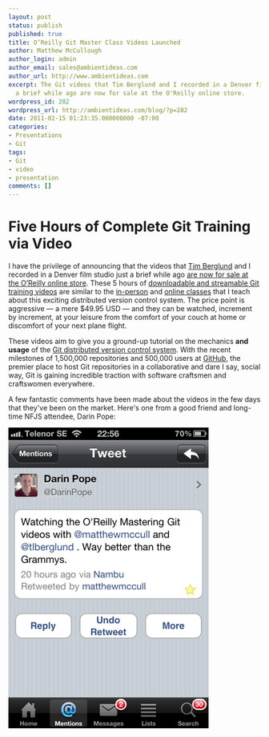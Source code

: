 ```yaml
---
layout: post
status: publish
published: true
title: O’Reilly Git Master Class Videos Launched
author: Matthew McCullough
author_login: admin
author_email: sales@ambientideas.com
author_url: http://www.ambientideas.com
excerpt: The Git videos that Tim Berglund and I recorded in a Denver film studio just
  a brief while ago are now for sale at the O'Reilly online store.
wordpress_id: 282
wordpress_url: http://ambientideas.com/blog/?p=282
date: 2011-02-15 01:23:35.000000000 -07:00
categories:
- Presentations
- Git
tags:
- Git
- video
- presentation
comments: []
---
```

<h1 id="oreillygitmasterclassvideoslaunched">Five Hours of Complete Git Training via Video</h1>

<p>I have the privilege of announcing that the videos that <a href="http://www.augusttechgroup.com">Tim Berglund</a> and I recorded in a Denver film studio just a brief while ago <a href="http://oreil.ly/ogitvid">are now for sale at the O&#8217;Reilly online store</a>. These 5 hours of <a href="http://oreil.ly/ogitvid">downloadable and streamable Git training videos</a> are similar to the <a href="http://ambientideas.com/training/">in-person</a> and <a href="http://github.com/training/online">online classes</a> that I teach about this exciting distributed version control system. The price point is aggressive &mdash; a mere $49.95 USD &mdash; and they can be watched, increment by increment, at your leisure from the comfort of your couch at home or discomfort of your next plane flight.</p>

<p>These videos aim to give you a ground-up tutorial on the mechanics <strong>and usage</strong> of the <a href="http://git-scm.org">Git distributed version control system</a>. With the recent milestones of 1,500,000 repositories and 500,000 users at <a href="http://github.com">GitHub</a>, the premier place to host Git repositories in a collaborative and dare I say, social way, Git is gaining incredible traction with software craftsmen and craftswomen everywhere.</p>

<p>A few fantastic comments have been made about the videos in the few days that they've been on the market. Here's one from a good friend and long-time NFJS attendee, Darin Pope:</p>
<img src="/blog/wp-content/uploads/2011/02/Git-OReilly-Videos-1.png" alt="Darin Pope's Comment about the Git Master Class O'Reilly Videos" title="Git O'Reilly Videos - Darin Pope Comment" border="0" width="400" height="600" />
